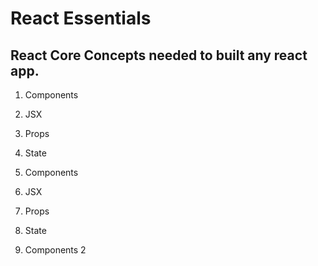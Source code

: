 # React Essentials

## React Core Concepts needed to built any react app.

1. Components 
2. JSX
3. Props
3. State

1. Components 
2. JSX
3. Props
3. State

1. Components 
2